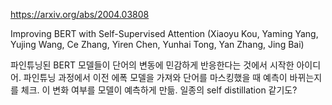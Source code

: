 https://arxiv.org/abs/2004.03808

Improving BERT with Self-Supervised Attention (Xiaoyu Kou, Yaming Yang, Yujing Wang, Ce Zhang, Yiren Chen, Yunhai Tong, Yan Zhang, Jing Bai)

파인튜닝된 BERT 모델들이 단어의 변동에 민감하게 반응한다는 것에서 시작한 아이디어. 파인튜닝 과정에서 이전 에폭 모델을 가져와 단어를 마스킹했을 때 예측이 바뀌는지를 체크. 이 변화 여부를 모델이 예측하게 만듦. 일종의 self distillation 같기도?